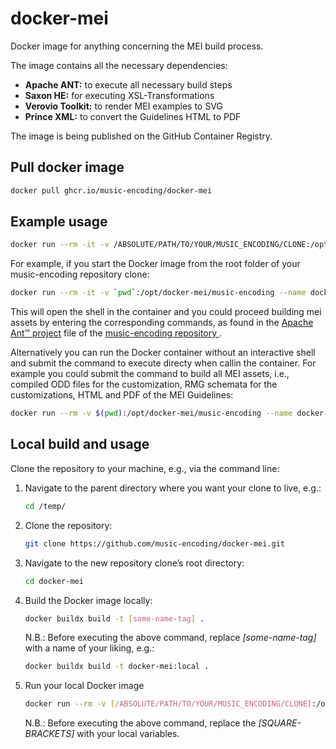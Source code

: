 # docker-mei

Docker image for anything concerning the MEI build process.

The image contains all the necessary dependencies:

* **Apache ANT:** to execute all necessary build steps
* **Saxon HE:** for executing XSL-Transformations
* **Verovio Toolkit:** to render MEI examples to SVG
* **Prince XML:** to convert the Guidelines HTML to PDF

The image is being published on the GitHub Container Registry.

## Pull docker image

```bash
docker pull ghcr.io/music-encoding/docker-mei
```

## Example usage

```bash
docker run --rm -it -v /ABSOLUTE/PATH/TO/YOUR/MUSIC_ENCODING/CLONE:/opt/docker-mei/music-encoding --name docker-mei ghcr.io/music-encoding/docker-mei
```

For example, if you start the Docker image from the root folder of your music-encoding repository clone:

```bash
docker run --rm -it -v `pwd`:/opt/docker-mei/music-encoding --name docker-mei ghcr.io/music-encoding/docker-mei
```
This will open the shell in the container and you could proceed building mei assets by entering the corresponding commands, as found in the [Apache Ant™ project](https://github.com/music-encoding/music-encoding/blob/develop/build.xml) file of the [music-encoding repository ](https://github.com/music-encoding/music-encoding).

Alternatively you can run the Docker container without an interactive shell and submit the command to execute directy when callin the container. For example you could submit the command to build all MEI assets, i.e., compiled ODD files for the customization, RMG schemata for the customizations, HTML and PDF of the MEI Guidelines:

```bash
docker run --rm -v $(pwd):/opt/docker-mei/music-encoding --name docker-mei ghcr.io/music-encoding/docker-mei ant -noinput -buildfile music-encoding/build.xml -Ddocker=true
```

## Local build and usage

Clone the repository to your machine, e.g., via the command line:

1. Navigate to the parent directory where you want your clone to live, e.g.:

    ```bash
    cd /temp/ 
    ```

2. Clone the repository:

    ```bash
    git clone https://github.com/music-encoding/docker-mei.git 
    ```

3. Navigate to the new repository clone’s root directory:

    ```bash
    cd docker-mei
    ```

4. Build the Docker image locally:

    ```bash
    docker buildx build -t [some-name-tag] .
    ```

    N.B.: Before executing the above command, replace _[some-name-tag]_ with a name of your liking, e.g.:

    ```bash
    docker buildx build -t docker-mei:local .
    ```

5. Run your local Docker image

    ```bash
    docker run --rm -v [/ABSOLUTE/PATH/TO/YOUR/MUSIC_ENCODING/CLONE]:/opt/docker-mei/music-encoding --name docker-mei [some-name-tag]
    ```

    N.B.: Before executing the above command, replace the _[SQUARE-BRACKETS]_ with your local variables.
